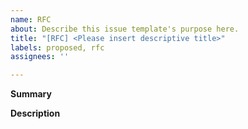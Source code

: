 ```yaml
---
name: RFC
about: Describe this issue template's purpose here.
title: "[RFC] <Please insert descriptive title>"
labels: proposed, rfc
assignees: ''

---
```


**Summary**

<!--- Brief summary --->

**Description**

<!-- Insert background on why this proposal is being made. Ensure that you clearly state your actual, actionable, proposal. -->
